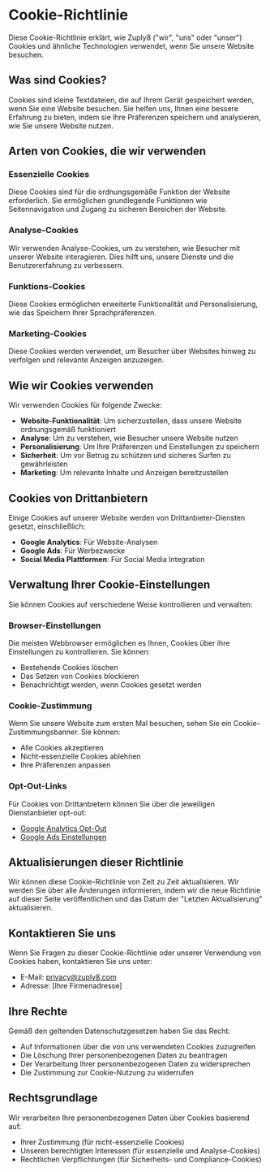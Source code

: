 # Cookie-Richtlinie

Diese Cookie-Richtlinie erklärt, wie Zuply8 ("wir", "uns" oder "unser") Cookies und ähnliche Technologien verwendet, wenn Sie unsere Website besuchen.

## Was sind Cookies?

Cookies sind kleine Textdateien, die auf Ihrem Gerät gespeichert werden, wenn Sie eine Website besuchen. Sie helfen uns, Ihnen eine bessere Erfahrung zu bieten, indem sie Ihre Präferenzen speichern und analysieren, wie Sie unsere Website nutzen.

## Arten von Cookies, die wir verwenden

### Essenzielle Cookies

Diese Cookies sind für die ordnungsgemäße Funktion der Website erforderlich. Sie ermöglichen grundlegende Funktionen wie Seitennavigation und Zugang zu sicheren Bereichen der Website.

### Analyse-Cookies

Wir verwenden Analyse-Cookies, um zu verstehen, wie Besucher mit unserer Website interagieren. Dies hilft uns, unsere Dienste und die Benutzererfahrung zu verbessern.

### Funktions-Cookies

Diese Cookies ermöglichen erweiterte Funktionalität und Personalisierung, wie das Speichern Ihrer Sprachpräferenzen.

### Marketing-Cookies

Diese Cookies werden verwendet, um Besucher über Websites hinweg zu verfolgen und relevante Anzeigen anzuzeigen.

## Wie wir Cookies verwenden

Wir verwenden Cookies für folgende Zwecke:

- **Website-Funktionalität**: Um sicherzustellen, dass unsere Website ordnungsgemäß funktioniert
- **Analyse**: Um zu verstehen, wie Besucher unsere Website nutzen
- **Personalisierung**: Um Ihre Präferenzen und Einstellungen zu speichern
- **Sicherheit**: Um vor Betrug zu schützen und sicheres Surfen zu gewährleisten
- **Marketing**: Um relevante Inhalte und Anzeigen bereitzustellen

## Cookies von Drittanbietern

Einige Cookies auf unserer Website werden von Drittanbieter-Diensten gesetzt, einschließlich:

- **Google Analytics**: Für Website-Analysen
- **Google Ads**: Für Werbezwecke
- **Social Media Plattformen**: Für Social Media Integration

## Verwaltung Ihrer Cookie-Einstellungen

Sie können Cookies auf verschiedene Weise kontrollieren und verwalten:

### Browser-Einstellungen

Die meisten Webbrowser ermöglichen es Ihnen, Cookies über ihre Einstellungen zu kontrollieren. Sie können:

- Bestehende Cookies löschen
- Das Setzen von Cookies blockieren
- Benachrichtigt werden, wenn Cookies gesetzt werden

### Cookie-Zustimmung

Wenn Sie unsere Website zum ersten Mal besuchen, sehen Sie ein Cookie-Zustimmungsbanner. Sie können:

- Alle Cookies akzeptieren
- Nicht-essenzielle Cookies ablehnen
- Ihre Präferenzen anpassen

### Opt-Out-Links

Für Cookies von Drittanbietern können Sie über die jeweiligen Dienstanbieter opt-out:

- [Google Analytics Opt-Out](https://tools.google.com/dlpage/gaoptout)
- [Google Ads Einstellungen](https://adssettings.google.com/)

## Aktualisierungen dieser Richtlinie

Wir können diese Cookie-Richtlinie von Zeit zu Zeit aktualisieren. Wir werden Sie über alle Änderungen informieren, indem wir die neue Richtlinie auf dieser Seite veröffentlichen und das Datum der "Letzten Aktualisierung" aktualisieren.

## Kontaktieren Sie uns

Wenn Sie Fragen zu dieser Cookie-Richtlinie oder unserer Verwendung von Cookies haben, kontaktieren Sie uns unter:

- E-Mail: privacy@zuply8.com
- Adresse: [Ihre Firmenadresse]

## Ihre Rechte

Gemäß den geltenden Datenschutzgesetzen haben Sie das Recht:

- Auf Informationen über die von uns verwendeten Cookies zuzugreifen
- Die Löschung Ihrer personenbezogenen Daten zu beantragen
- Der Verarbeitung Ihrer personenbezogenen Daten zu widersprechen
- Die Zustimmung zur Cookie-Nutzung zu widerrufen

## Rechtsgrundlage

Wir verarbeiten Ihre personenbezogenen Daten über Cookies basierend auf:

- Ihrer Zustimmung (für nicht-essenzielle Cookies)
- Unseren berechtigten Interessen (für essenzielle und Analyse-Cookies)
- Rechtlichen Verpflichtungen (für Sicherheits- und Compliance-Cookies)
